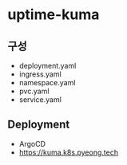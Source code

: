 # uptime-kuma

## 구성
- deployment.yaml
- ingress.yaml
- namespace.yaml
- pvc.yaml
- service.yaml

## Deployment
- ArgoCD
- https://kuma.k8s.pyeong.tech